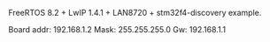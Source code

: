 FreeRTOS 8.2 + LwIP 1.4.1 + LAN8720 + stm32f4-discovery example.

Board addr: 192.168.1.2
Mask: 255.255.255.0
Gw: 192.168.1.1
